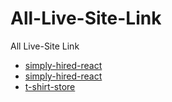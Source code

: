 # All-Live-Site-Link
All Live-Site Link

*  [simply-hired-react](https://simplyhired-react-fakrul-hossain.netlify.app/) <br>
*  [simply-hired-react](https://simplyhired-react-fakrul-hossain.netlify.app/)<br>
*  [t-shirt-store](https://t-shirt-store-fakrul-hossain.netlify.app/)
